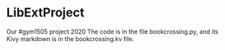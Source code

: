 # LibExtProject
Our #gym1505 project 2020
The code is in the file bookcrossing.py, and its Kivy markdown is in the bookcrossing.kv file.
